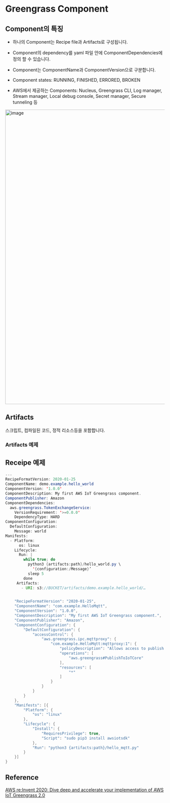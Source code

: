 # Greengrass Component

## Component의 특징

- 하나의 Component는 Recipe file과 Artifacts로 구성됩니다. 

- Component의 dependency를 yaml 파일 안에 ComponentDependencies에 정의 할 수 있습니다. 

- Component는 ComponentName과 ComponentVersion으로 구분합니다.

- Component states: RUNNING, FINISHED, ERRORED, BROKEN

- AWS에서 제공하는 Components: Nucleus, Greengrass CLI, Log manager, Stream manager, Local debug console, Secret manager, Secure tunneling 등 

<img width="929" alt="image" src="https://user-images.githubusercontent.com/52392004/181392075-43f385db-222d-4506-9727-5f0aa7211619.png">


## Artifacts

스크립트, 컴파일된 코드, 정적 리소스등을 포함합니다.

### Artifacts 예제

## Receipe 예제

```java
---
RecipeFormatVersion: 2020-01-25
ComponentName: demo.example.hello_world
ComponentVersion: '1.0.0'
ComponentDescription: My first AWS IoT Greengrass component.
ComponentPublisher: Amazon
ComponentDependencies:
  aws.greengrass.TokenExchangeService:
    VersionRequirement: '>=0.0.0'
    DependencyType: HARD
ComponentConfiguration:
  DefaultConfiguration:
    Message: world
Manifests:
  - Platform:
      os: linux
    Lifecycle:
      Run: |
        while true; do
          python3 {artifacts:path}/hello_world.py \
            '{configuration:/Message}’
          sleep 5
        done
     Artifacts:
       - URI: s3://BUCKET/artifacts/demo.example.hello_world/…
```


```java

	"RecipeFormatVersion": "2020-01-25",
	"ComponentName": "com.example.HelloMqtt",
	"ComponentVersion": "1.0.0",
	"ComponentDescription": "My first AWS IoT Greengrass component.",
	"ComponentPublisher": "Amazon",
	"ComponentConfiguration": {
		"DefaultConfiguration": {
			"accessControl": {
				"aws.greengrass.ipc.mqttproxy": {
					"com.example.HelloMqtt:mqttproxy:1": {
						"policyDescription": "Allows access to publish to all AWS IoT Core topics.",
						"operations": [
							"aws.greengrass#PublishToIoTCore"
						],
						"resources": [
							"*"
						]
					}
				}
			}
		}
	},
	"Manifests": [{
		"Platform": {
			"os": "linux"
		},
		"Lifecycle": {
			"Install": {
				"RequiresPrivilege": true,
				"Script": "sudo pip3 install awsiotsdk"
			},
			"Run": "python3 {artifacts:path}/hello_mqtt.py"
		}
	}]
}
```


## Reference 

[AWS re:Invent 2020: Dive deep and accelerate your implementation of AWS IoT Greengrass 2.0](https://www.youtube.com/watch?v=t2x49uZuTwE)
